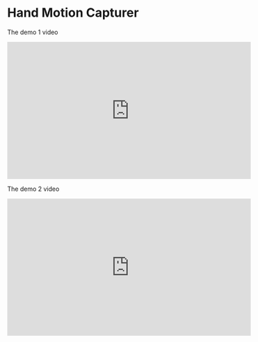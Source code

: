 # Hand Motion Capturer

The demo 1 video

<iframe width="560" height="315" src="https://www.youtube.com/embed/F2W1sQky6yw" frameborder="0" allowfullscreen=""></iframe>
<br>

The demo 2 video

<iframe width="560" height="315" src="https://www.youtube.com/embed/MhrreuvHw9w" frameborder="0" allowfullscreen=""></iframe>
<br>
<br>
<br>
<br>
<br>
<br>
<br>
<br>
<br>
<br>
<!--Back to my blog:
 <a href="https://min-sheng.github.io//">https://min-sheng.github.io//</a>-->

<!--See other projects:
 <a href="https://min-sheng.github.io//projects/">https://min-sheng.github.io//projects/</a>-->
